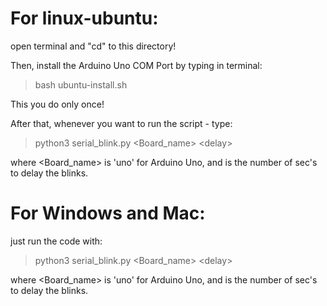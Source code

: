 # For linux-ubuntu:

open terminal and "cd" to this directory!

Then, install the Arduino Uno COM Port by typing in terminal:

> bash ubuntu-install.sh

This you do only once!


After that, whenever you want to run the script - type:

> python3 serial_blink.py <Board_name\> <delay\>


where <Board_name> is 'uno' for Arduino Uno, and <delay> is the number of sec's to delay the blinks.


# For Windows and Mac:

just run the code with:

> python3 serial_blink.py <Board_name\> <delay\>


where <Board_name> is 'uno' for Arduino Uno, and <delay> is the number of sec's to delay the blinks.

